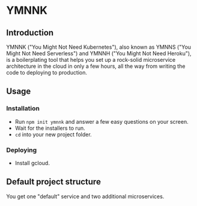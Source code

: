 # YMNNK

## Introduction

YMNNK ("You Might Not Need Kubernetes"), also known as YMNNS ("You Might Not Need Serverless") and YMNNH ("You Might Not Need Heroku"), is a boilerplating tool that helps you set up a rock-solid microservice architecture in the cloud in only a few hours, all the way from writing the code to deploying to production.

## Usage

### Installation

- Run `npm init ymnnk` and answer a few easy questions on your screen.
- Wait for the installers to run.
- `cd` into your new project folder.

### Deploying

- Install gcloud.

## Default project structure

You get one "default" service and two additional microservices.
